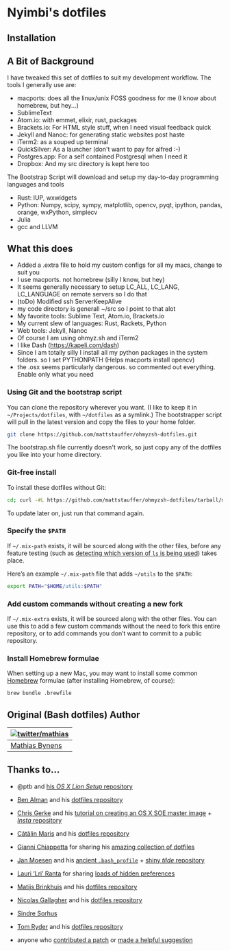 # Nyimbi's dotfiles

## Installation
## A Bit of Background
I have tweaked this set of dotfiles to suit my development workflow. The tools I generally use are:
- macports: does all the linux/unix FOSS goodness for me (I know about homebrew, but hey...)
- SublimeText
- Atom.io: with emmet, elixir, rust, packages
- Brackets.io: For HTML style stuff, when I need visual feedback quick
- Jekyll and Nanoc: for generating static websites post haste
- iTerm2: as a souped up terminal
- QuickSilver: As a launcher (don't want to pay for alfred :-)
- Postgres.app: For a self contained Postgresql when I need it
- Dropbox: And my src directory is kept here too


The Bootstrap Script will download and setup my day-to-day programming languages and tools
- Rust: IUP, wxwidgets
- Python: Numpy, scipy, sympy, matplotlib, opencv, pyqt, ipython, pandas, orange, wxPython, simplecv
- Julia
- gcc and LLVM



## What this does
- Added a .extra file to hold my custom configs for all my macs, change to suit you
- I use macports. not homebrew (silly I know, but hey)
- It seems generally necessary to setup LC_ALL, LC_LANG, LC_LANGUAGE on remote servers so I do that
- (toDo) Modified ssh ServerKeepAlive
- my code directory is generall ~/src so I point to that alot
- My favorite tools: Sublime Text, Atom.io, Brackets.io
- My current slew of languages: Rust, Rackets, Python
- Web tools: Jekyll, Nanoc
- Of course I am using ohmyz.sh and iTerm2
- I like Dash (https://kapeli.com/dash)
- Since I am totally silly I install all my python packages in the system folders. so I set PYTHONPATH (Helps macports install opencv)
- the  .osx seems particularly dangerous. so commented out everything. Enable only what you need




### Using Git and the bootstrap script

You can clone the repository wherever you want. (I like to keep it in `~/Projects/dotfiles`, with `~/dotfiles` as a symlink.) The bootstrapper script will pull in the latest version and copy the files to your home folder.

```bash
git clone https://github.com/mattstauffer/ohmyzsh-dotfiles.git
```

The bootstrap.sh file currently doesn't work, so just copy any of the dotfiles you like into your home directory.

### Git-free install

To install these dotfiles without Git:

```bash
cd; curl -#L https://github.com/mattstauffer/ohmyzsh-dotfiles/tarball/master | tar -xzv --strip-components 1 --exclude={README.md,bootstrap.sh}
```

To update later on, just run that command again.

### Specify the `$PATH`

If `~/.mix-path` exists, it will be sourced along with the other files, before any feature testing (such as [detecting which version of `ls` is being used](https://github.com/mathiasbynens/dotfiles/blob/aff769fd75225d8f2e481185a71d5e05b76002dc/.aliases#L21-26)) takes place.

Here’s an example `~/.mix-path` file that adds `~/utils` to the `$PATH`:

```bash
export PATH="$HOME/utils:$PATH"
```

### Add custom commands without creating a new fork

If `~/.mix-extra` exists, it will be sourced along with the other files. You can use this to add a few custom commands without the need to fork this entire repository, or to add commands you don’t want to commit to a public repository.

### Install Homebrew formulae

When setting up a new Mac, you may want to install some common [Homebrew](http://brew.sh/) formulae (after installing Homebrew, of course):

```bash
brew bundle .brewfile
```

## Original (Bash dotfiles) Author

| [![twitter/mathias](http://gravatar.com/avatar/24e08a9ea84deb17ae121074d0f17125?s=70)](http://twitter.com/mathias "Follow @mathias on Twitter") |
|---|
| [Mathias Bynens](http://mathiasbynens.be/) |

## Thanks to…

* @ptb and [his _OS X Lion Setup_ repository](https://github.com/ptb/Mac-OS-X-Lion-Setup)
* [Ben Alman](http://benalman.com/) and his [dotfiles repository](https://github.com/cowboy/dotfiles)
* [Chris Gerke](http://www.randomsquared.com/) and his [tutorial on creating an OS X SOE master image](http://chris-gerke.blogspot.com/2012/04/mac-osx-soe-master-image-day-7.html) + [_Insta_ repository](https://github.com/cgerke/Insta)
* [Cãtãlin Mariş](https://github.com/alrra) and his [dotfiles repository](https://github.com/alrra/dotfiles)
* [Gianni Chiappetta](http://gf3.ca/) for sharing his [amazing collection of dotfiles](https://github.com/gf3/dotfiles)
* [Jan Moesen](http://jan.moesen.nu/) and his [ancient `.bash_profile`](https://gist.github.com/1156154) + [shiny _tilde_ repository](https://github.com/janmoesen/tilde)
* [Lauri ‘Lri’ Ranta](http://lri.me/) for sharing [loads of hidden preferences](http://lri.me/osx.html#hidden-preferences)
* [Matijs Brinkhuis](http://hotfusion.nl/) and his [dotfiles repository](https://github.com/matijs/dotfiles)
* [Nicolas Gallagher](http://nicolasgallagher.com/) and his [dotfiles repository](https://github.com/necolas/dotfiles)
* [Sindre Sorhus](http://sindresorhus.com/)
* [Tom Ryder](http://blog.sanctum.geek.nz/) and his [dotfiles repository](https://github.com/tejr/dotfiles)

* anyone who [contributed a patch](https://github.com/mathiasbynens/dotfiles/contributors) or [made a helpful suggestion](https://github.com/mathiasbynens/dotfiles/issues)
